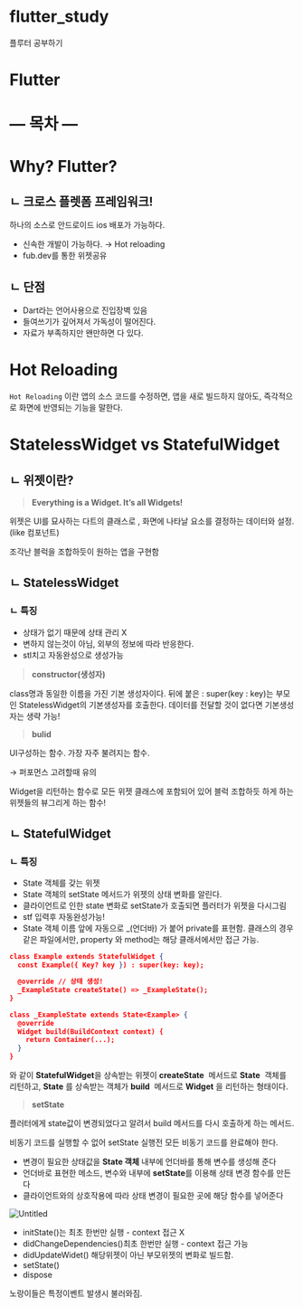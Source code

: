 # flutter_study
플루터 공부하기 



# Flutter

# — 목차 —

# Why? Flutter?

## ㄴ 크로스 플렛폼 프레임워크!

하나의 소스로 안드로이드 ios 배포가 가능하다.

- 신속한 개발이 가능하다. → Hot reloading
- fub.dev를 통한 위젯공유

## ㄴ 단점

- Dart라는 언어사용으로 진입장벽 있음
- 들여쓰기가 깊어져서 가독성이 떨어진다.
- 자료가 부족하지만 왠만하면 다 있다.

# Hot Reloading

`Hot Reloading`
이란 앱의 소스 코드를 수정하면, 앱을 새로 빌드하지 않아도, 즉각적으로 화면에 반영되는 기능을 말한다.

# StatelessWidget vs StatefulWidget

## ㄴ 위젯이란?

> **Everything is a Widget. It’s all Widgets!**
> 

위젯은 UI를 묘사하는 다트의 클래스로 , 화면에 나타날 요소를 결정하는 데이터와 설정. (like 컴포넌트) 

조각난 블럭을 조합하듯이 원하는 앱을 구현함

## ㄴ StatelessWidget

### ㄴ 특징

- 상태가 없기 때문에 상태 관리 X
- 변하지 않는것이 아님, 외부의 정보에 따라 반응한다.
- stl치고 자동완성으로 생성가능

> **constructor(생성자)**
> 

class명과 동일한 이름을 가진 기본 생성자이다. 뒤에 붙은  : super(key : key)는 부모인 StatelessWidget의 기본생성자를 호출한다. 데이터를 전달할 것이 없다면 기본생성자는 생략 가능!

> **bulid**
> 

UI구성하는 함수. 가장 자주 불려지는 함수. 

→ 퍼포먼스 고려할때 유의 

Widget을 리턴하는 함수로 모든 위젯 클래스에 포함되어 있어 블럭 조합하듯 하게 하는 위젯들의 뷰그리게 하는 함수! 

## ㄴ StatefulWidget

### ㄴ 특징

- State 객체를 갖는 위젯
- State 객체의 setState 메서드가 위젯의 상태 변화를 알린다.
- 클라이언트로 인한 state 변화로 setState가 호출되면 플러터가 위젯을 다시그림
- stf 입력후 자동완성가능!
- State 객체 이름 앞에 자동으로 _(언더바) 가 붙어 private를 표현함. 클래스의 경우 같은 파일에서만, property 와 method는 해당 클래서에서만 접근 가능.

```json
class Example extends StatefulWidget {
  const Example({ Key? key }) : super(key: key);

  @override // 상태 생성! 
  _ExampleState createState() => _ExampleState();
}

class _ExampleState extends State<Example> {
  @override
  Widget build(BuildContext context) {
    return Container(...);
  }
}
```

와 같이 **StatefulWidget**을 상속받는 위젯이 **createState**
 메서드로 **State**
 객체를 리턴하고, **State**
를 상속받는 객체가 **build**
 메서드로 **Widget**
을 리턴하는 형태이다.

> **setState**
> 

플러터에게 state값이 변경되었다고 알려서 build 메서드를 다시 호출하게 하는 메서드.

비동기 코드를 실행할 수 없어 setState 실행전 모든 비동기 코드를 완료해야 한다.

- 변경이 필요한 상태값을 **State 객체** 내부에 언더바를 통해 변수를 생성해 준다
- 언더바로 표현한 메소드, 변수와 내부에 **setState**를 이용해 상태 변경 함수를 만든다
- 클라이언트와의 상호작용에 따라 상태 변경이 필요한 곳에 해당 함수를 넣어준다

![Untitled](Flutter%200b6727cf26eb49c795d8175105edd536/Untitled.png)

- initState()는 최초 한번만 실행 - context 접근 X
- didChangeDependencies()최초 한번만 실행 - context 접근 가능
- didUpdateWidet() 해당위젯이 아닌 부모위젯의 변화로 빌드함.
- setState()
- dispose

노랑이들은 특정이벤트 발생시 불러와짐.

